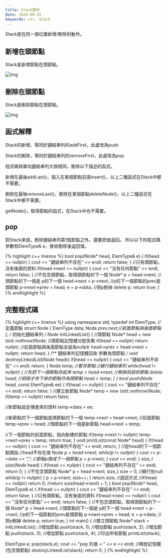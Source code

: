 ```yaml
---
title: Stack實作
date: 2024-09-25
keywords: c++, Stack 
---
```


Stack是在同一個位置新增/刪除的動作。

## 新增在頭節點

Stack是新增節點在頭節點。

![img]({{site.imgurl}}/dataStruct/linkedList3.jpg)

## 刪除在頭節點

Stack是刪除節點在頭節點。

![img]({{site.imgurl}}/dataStruct/linkedList7.jpg)

## 函式解釋

Stack的新增，等同於鏈結串列的addFirst，此處改為push

Stack的刪除，等同於鏈結串列的removeFirst，此處改為pop

程式碼與單向鏈結串列大致相同，刪除以下描述的函式。

新增在最後addLast()，插入在某個節點前面insert()，以上二種函式在Stack中都不需要。

刪除在最後removeLast()，刪除在某個節點deleteNode()，以上二種函式在Stack中都不需要。

getNode()，取得節點的函式，在Stack中也不需要。

## pop

對Stack來說，刪除鏈結串列第1個節點之外，還要把值返回。
所以以下的程式碼參數有ElemType& e，接收刪除後返回值。


{% highlight c++ linenos %}
bool pop(Node* head, ElemType& e) {
  if(head == nullptr) {
    cout << "鏈結串列不存在" << endl;
    return false;
  }
  //只有頭節點，沒有後面的資料
  if(head->next == nullptr) {
    cout << "沒有任何節點" << endl;
    return false;
  }
  //不包含頭節點，取得頭節點的下一個
  Node* p = head->next;
  //頭節點的下一個是 p的下一個
  head->next = p->next;
  //p的下一個節點的prev是頭節點
  p->next->prev = head;
  e = p->data;
  //把p刪掉
  delete p;
  return true;
}
{% endhighlight %}


## 完整程式碼
{% highlight c++ linenos %}
using namespace std;
typedef int ElemType;
//定義節點
struct Node {
  ElemType data;
  Node *prev,*next;//前面節點與後面節點
};
/**
 初始化鏈結串列
 */
Node* initLinkedList() {
  //頭節點
  Node* head = new (std::nothrow)Node;
  //頭節點記憶體分配失敗
  if(head == nullptr) return nullptr;
  //前面節點與後面節點全設為nullptr
  head->prev = head->next = nullptr;
  return head;
}
/**
 鏈結串列記憶體回收
 參數為頭節點
 */
void destroyLinkedList(Node* head){
  if(head == nullptr) {
    cout << "鏈結串列不存在" << endl;
    return;
  }
  Node *temp; //暫存節點
  //繞行鏈結串列
  while(head != nullptr) {
    //先把下一個節點存起來
    temp = head->next;
    //刪掉目前的節點
    delete head;
    //把剛才存下來的節點作為頭節點
    head = temp;
  }
}
bool push(Node* head, const ElemType& ee) {
  if(head == nullptr) {
    cout << "鏈結串列不存在" << endl;
    return false;
  }
  //建立新節點
  Node* temp = new (std::nothrow)Node;
  if(temp == nullptr) return false;
  
  //新節點設定傳進來的資料
  temp->data = ee;
  
  //新節點的下一個節點是頭節點的下一個
  temp->next = head->next;
  //前面節點
  temp->prev = head;
  //頭節點的下一個是新節點
  head->next = temp;
  
  //下一個節點的前面節點，指向新建的節點
  if(temp->next != nullptr)
    temp->next->prev = temp;
  return true;
}
void printList(const Node* head) {
  if(head == nullptr) {
    cout << "鏈結串列不存在" << endl;
    return;
  }
  //從head的下一個節點開始
  //head不存在值
  Node *p = head->next;
  while(p != nullptr) {
    cout << p->data << ",";
    //節點p換成下一個節點
    p = p->next;
  }
  cout << endl;
}
size_t size(Node* head) {
  if(head == nullptr) {
    cout << "鏈結串列不存在" << endl;
    return 0;
  }
  //不包含頭節點
  Node* p = head->next;
  size_t size = 0;
  //繞行到null
  while(p != nullptr) {
    p = p->next;
    size++;
  }
  return size;
  //遞迴方式
  //if(head == nullptr) return 0;
  //return size(head->next) + 1;
}
bool pop(Node* head, ElemType& e) {
  if(head == nullptr) {
    cout << "鏈結串列不存在" << endl;
    return false;
  }
  //只有頭節點，沒有後面的資料
  if(head->next == nullptr) {
    cout << "沒有任何節點" << endl;
    return false;
  }
  //不包含頭節點，取得頭節點的下一個
  Node* p = head->next;
  //頭節點的下一個是 p的下一個
  head->next = p->next;
  //p的下一個節點的prev是頭節點
  p->next->prev = head;
  e = p->data;
  //把p刪掉
  delete p;
  return true;
}
int main() {
  //建立頭節點
  Node* stack = initLinkedList();
  //增加節點
  push(stack, 1);
  //增加節點
  push(stack, 2);
  //增加節點
  push(stack, 3);
  //增加節點
  push(stack, 4);
  //印出所有節點
  printList(stack);
  
  ElemType e;
  pop(stack,e);
  cout << "pop 的值 = " << e << endl;
  //釋放記憶體(包含頭節點)
  destroyLinkedList(stack);
  return 0;
}
{% endhighlight %}